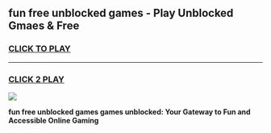 
## fun free unblocked games - Play Unblocked Gmaes & Free
<h3>
<a href="https://premium.freeplayer.one?title=fun_free_unblocked_games&ref=20F">CLICK TO PLAY</a></h3>
<hr>

<h3>
<a href="https://premium.freeplayer.one?title=fun_free_unblocked_games&ref=20F">CLICK 2 PLAY</a>
  
</h3>

<a href="https://premium.freeplayer.one?title=fun_free_unblocked_games&ref=20F/"><img src="https://clearcache.store/games.png"></a>


**fun free unblocked games games unblocked: Your Gateway to Fun and Accessible Online Gaming**

